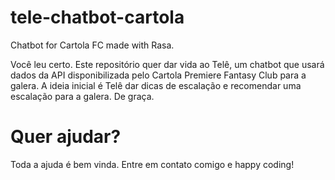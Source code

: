 # tele-chatbot-cartola

Chatbot for Cartola FC made with Rasa.

Você leu certo. Este repositório quer dar vida ao Telê, um chatbot que usará dados da API disponibilizada pelo Cartola Premiere Fantasy Club para a galera. A ideia inicial é Telê dar dicas de escalação e recomendar uma escalação para a galera. De graça.


# Quer ajudar?
Toda a ajuda é bem vinda. Entre em contato comigo e happy coding!
